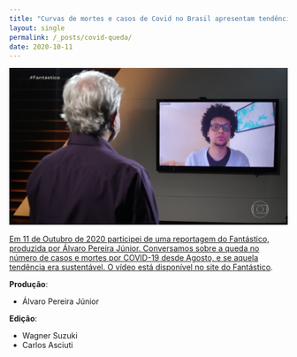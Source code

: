 ```yaml
---
title: "Curvas de mortes e casos de Covid no Brasil apresentam tendência de queda"
layout: single
permalink: /_posts/covid-queda/
date: 2020-10-11
---
```


<a href="https://andersonbrito.github.io/_posts/covid-queda/"><img src="/assets/images/cover-fantastico.png" width="700">

Em 11 de Outubro de 2020 participei de uma reportagem do Fantástico, produzida por Álvaro Pereira Júnior. Conversamos sobre a queda no número de casos e mortes por COVID-19 desde Agosto, e se aquela tendência era sustentável. O vídeo está disponível no site do [Fantástico](https://g1.globo.com/fantastico/noticia/2020/10/11/curvas-de-mortes-e-casos-de-covid-no-brasil-apresentam-tendencia-de-queda.ghtml).

**Produção**:
- Álvaro Pereira Júnior

**Edição**:
- Wagner Suzuki
- Carlos Asciuti